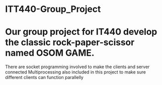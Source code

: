 # ITT440-Group_Project
# Our group project for IT440 develop the classic rock-paper-scissor named OSOM GAME.
There are socket programming involved to make the clients and server connected
Multiprocessing also included in this project to make sure different clients can function parallelly
